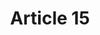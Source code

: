 ---
title: "Article 15"
draft: false
exceptions:
- info52e
memberstates:
- DK
score: 3
compensation:
- 
remarks: |
 The exceptions only concerns hospitals, nursing homes, prisons and other 24-hour care centres within the social and health area, prison services and alike. 


link: ""
---